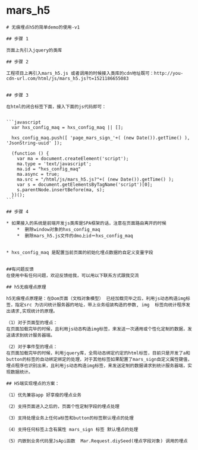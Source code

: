 # mars_h5

    # 无痕埋点h5的简单demo的使用-v1

    ## 步骤 1

    页面上先引入jquery的类库

    ## 步骤 2

    工程项目上再引入mars_h5.js 或者调用的时候接入类库的cdn地址既可：http://you-cdn-url.com/html/js/mars_h5.js?t=1521186655083


    ## 步骤 3

    在html的闭合标签下面，接入下面的js代码即可：


    ```javascript
      var hxs_config_maq = hxs_config_maq || [];  

      hxs_config_maq.push([ 'page_mars_sign_'+( (new Date()).getTime() ), 'JsonString-uuid' ]);
      
      (function () {  
        var ma = document.createElement('script');  
        ma.type = 'text/javascript';  
        ma.id = "hxs_config_maq"
        ma.async = true;  
        ma.src = "/html/js/mars_h5.js?"+( (new Date()).getTime() );  
        var s = document.getElementsByTagName('script')[0];  
        s.parentNode.insertBefore(ma, s);  
      })(); 
    ```

    ## 步骤 4

    * 如果接入的系统是前端开发js类库是SPA框架的话，注意在页面路由离开的时候
        *  删除window对象的hxs_config_maq
        *  删除mars_h5.js文件的dmo上id＝hxs_config_maq


    * hxs_config_maq 是配置当前页面的初始化埋点数据的自定义变量字段


    ##有问题反馈
    在使用中有任何问题，欢迎反馈给我，可以用以下联系方式跟我交流

    ## h5无痕埋点原理

    h5无痕埋点原理是：在Dom页面（文档对象模型） 已经加载完毕之后，利用js动态构造img标签，指定src 为访问统计服务器的地址，带上业务组装构造的参数, img  标签向统计程序发出请求,实现统计的原理。

    （1）对于页面型的埋点：
    在页面加载完毕的时候，且利用js动态构造img标签，来发送一次通用或个性化定制的数据，发送请求到统计服务器端。

    （2）对于事件型的埋点：
    在页面加载完毕的时候，利用jquery库，全局动态绑定约定的html标签，目前只是开发了a和button的标签的自动绑定绑定的处理，对于其他标签如果配置了mars_sign自定义属性键值，埋点程序也识别出来，且利用js动态构造img标签，来发送定制的数据请求到统计服务器端，实现数据统计。

    ## H5端实现埋点的方案：

    （1）优先兼容app 好享瘦的埋点业务

    （2）支持页面进入之后的，页面个性定制字段的埋点处理

    （3）支持处理业务上任何a标签和button的标签默认埋点的处理

    （4）支持任何标签上含有属性 mars_sign 标签 默认埋点的处理

    （5）内嵌到业务代码里JsApi函数  Mar.Request.diySeed(埋点字段对象) 调用的埋点




